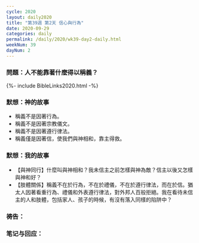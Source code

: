 ```yaml
---
cycle: 2020
layout: daily2020
title: "第39週 第2天 信心與行為"
date: 2020-09-29
categories: daily
permalink: /daily/2020/wk39-day2-daily.html
weekNum: 39
dayNum: 2
---
```


### 問題：人不能靠著什麼得以稱義？

{%- include BibleLinks2020.html -%}

### 默想：神的故事 
+ 稱義不是因著行為。
+ 稱義不是因著宗教儀文。
+ 稱義不是因著遵行律法。
+ 稱義僅是因著信，使我們與神相和，靠主得救。

### 默想：我的故事
+ 【與神同行】什麼叫與神相和？我未信主之前怎樣與神為敵？信主以後又怎樣與神和好？
+ 【肢體關係】稱義不在於行為，不在於禮儀，不在於遵行律法，而在於信。猶太人因著看重行為、禮儀和外表遵行律法，對外邦人百般拒絕。我在看待未信主的人和肢體，包括家人、孩子的時候，有沒有落入同樣的陷阱中？

### 祷告：

### 笔记与回应：
